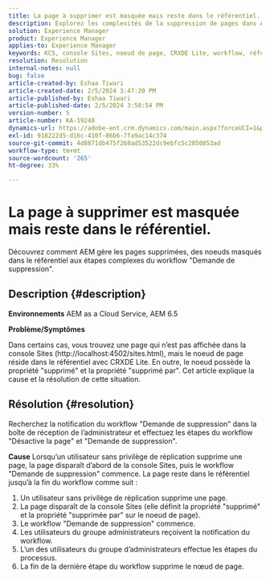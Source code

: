 ```yaml
---
title: La page à supprimer est masquée mais reste dans le référentiel.
description: Explorez les complexités de la suppression de pages dans AEM et découvrez les noeuds masqués, les workflows "Demande de suppression" et le rôle d’administrateur.
solution: Experience Manager
product: Experience Manager
applies-to: Experience Manager
keywords: KCS, console Sites, noeud de page, CRXDE Lite, workflow, référentiel
resolution: Resolution
internal-notes: null
bug: false
article-created-by: Eshaa Tiwari
article-created-date: 2/5/2024 3:47:20 PM
article-published-by: Eshaa Tiwari
article-published-date: 2/5/2024 3:50:54 PM
version-number: 5
article-number: KA-19240
dynamics-url: https://adobe-ent.crm.dynamics.com/main.aspx?forceUCI=1&pagetype=entityrecord&etn=knowledgearticle&id=1b997bd2-3dc4-ee11-9079-6045bd006268
exl-id: 918222d5-d16c-410f-86b6-7fa9ac14c374
source-git-commit: 4d8871db475f268ad53522dc9ebfc5c2850853ad
workflow-type: tm+mt
source-wordcount: '265'
ht-degree: 33%

---
```


# La page à supprimer est masquée mais reste dans le référentiel.


Découvrez comment AEM gère les pages supprimées, des noeuds masqués dans le référentiel aux étapes complexes du workflow &quot;Demande de suppression&quot;.

## Description {#description}


<b>Environnements</b>
AEM as a Cloud Service, AEM 6.5

<b>Problème/Symptômes</b>

Dans certains cas, vous trouvez une page qui n’est pas affichée dans la console Sites (http://localhost:4502/sites.html), mais le noeud de page réside dans le référentiel avec CRXDE Lite. En outre, le noeud possède la propriété &quot;supprimé&quot; et la propriété &quot;supprimé par&quot;. Cet article explique la cause et la résolution de cette situation.


## Résolution {#resolution}


Recherchez la notification du workflow &quot;Demande de suppression&quot; dans la boîte de réception de l’administrateur et effectuez les étapes du workflow &quot;Désactive la page&quot; et &quot;Demande de suppression&quot;.

<b>Cause</b>
Lorsqu’un utilisateur sans privilège de réplication supprime une page, la page disparaît d’abord de la console Sites, puis le workflow &quot;Demande de suppression&quot; commence. La page reste dans le référentiel jusqu’à la fin du workflow comme suit :
1. Un utilisateur sans privilège de réplication supprime une page.
2. La page disparaît de la console Sites (elle définit la propriété &quot;supprimé&quot; et la propriété &quot;supprimée par&quot; sur le noeud de page).
3. Le workflow &quot;Demande de suppression&quot; commence.
4. Les utilisateurs du groupe administrateurs reçoivent la notification du workflow.
5. L’un des utilisateurs du groupe d’administrateurs effectue les étapes du processus.
6. La fin de la dernière étape du workflow supprime le nœud de page.
